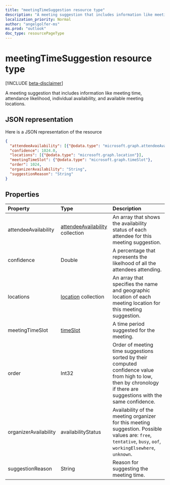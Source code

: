 ```yaml
---
title: "meetingTimeSuggestion resource type"
description: "A meeting suggestion that includes information like meeting time, attendance likelihood, individual "
localization_priority: Normal
author: "angelgolfer-ms"
ms.prod: "outlook"
doc_type: resourcePageType
---
```


# meetingTimeSuggestion resource type

[!INCLUDE [beta-disclaimer](../../includes/beta-disclaimer.md)]

A meeting suggestion that includes information like meeting time, attendance likelihood, individual 
availability, and available meeting locations.

## JSON representation

Here is a JSON representation of the resource

<!-- {
  "blockType": "resource",
  "optionalProperties": [

  ],
  "@odata.type": "microsoft.graph.meetingTimeSuggestion"
}-->

```json
{
  "attendeeAvailability": [{"@odata.type": "microsoft.graph.attendeeAvailability"}],
  "confidence": 1024.0,
  "locations": [{"@odata.type": "microsoft.graph.location"}],
  "meetingTimeSlot": {"@odata.type": "microsoft.graph.timeSlot"},
  "order": 1024,
  "organizerAvailability": "String",
  "suggestionReason": "String"
}

```
## Properties
| Property	   | Type	|Description|
|:---------------|:--------|:----------|
|attendeeAvailability|[attendeeAvailability](attendeeavailability.md) collection|An array that shows the availability status of each attendee for this meeting suggestion.|
|confidence|Double|A percentage that represents the likelhood of all the attendees attending.|
|locations|[location](location.md) collection|An array that specifies the name and geographic location of each meeting location for this meeting suggestion.|
|meetingTimeSlot|[timeSlot](timeslot.md)|A time period suggested for the meeting.|
|order|Int32|Order of meeting time suggestions sorted by their computed confidence value from high to low, then by chronology if there are suggestions with the same confidence. |
|organizerAvailability|availabilityStatus| Availability of the meeting organizer for this meeting suggestion. Possible values are: `free`, `tentative`, `busy`, `oof`, `workingElsewhere`, `unknown`.|
|suggestionReason|String|Reason for suggesting the meeting time.|

<!-- uuid: 8fcb5dbc-d5aa-4681-8e31-b001d5168d79
2015-10-25 14:57:30 UTC -->
<!--
{
  "type": "#page.annotation",
  "description": "meetingTimeSuggestion resource",
  "keywords": "",
  "section": "documentation",
  "tocPath": "",
  "suppressions": [
    "Error: /api-reference/beta/resources/meetingtimesuggestion.md:\r\n      Exception processing links.\r\n    System.ArgumentException: Link Definition was null. Link text: !INCLUDE [beta-disclaimer](../../includes/beta-disclaimer.md)\r\n      at ApiDoctor.Validation.DocFile.get_LinkDestinations()\r\n      at ApiDoctor.Validation.DocSet.ValidateLinks(Boolean includeWarnings, String[] relativePathForFiles, IssueLogger issues, Boolean requireFilenameCaseMatch, Boolean printOrphanedFiles)"
  ]
}
-->
